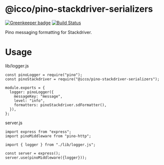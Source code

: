 # @icco/pino-stackdriver-serializers

[![Greenkeeper badge](https://badges.greenkeeper.io/icco/pino-stackdriver-serializers.svg)](https://greenkeeper.io/) [![Build Status](https://travis-ci.com/icco/pino-stackdriver-serializers.svg?branch=master)](https://travis-ci.com/icco/pino-stackdriver-serializers)

Pino messaging formatting for Stackdriver.


# Usage

lib/logger.js
```
const pinoLogger = require("pino");
const pinoStackdriver = require("@icco/pino-stackdriver-serializers");

module.exports = {
  logger: pinoLogger({
    messageKey: "message",
    level: "info",
    formatters: pinoStackdriver.sdFormatter(),
  }),
};
```

server.js
```
import express from "express";
import pinoMiddleware from "pino-http";

import { logger } from "./lib/logger.js";

const server = express();
server.use(pinoMiddleware({logger}));
